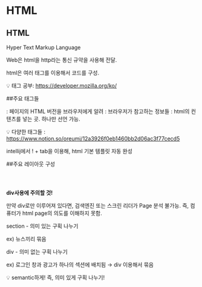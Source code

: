 # HTML

## HTML

Hyper Text Markup Language

Web은 html을 http라는 통신 규약을 사용해 전달. 

html은 여러 태그를 이용해서 코드를 구성.

💡 태그 공부: https://developer.mozilla.org/ko/


##주요 태그들

<!DOCTYPE> : 페이지의 HTML 버전을 브라우저에게 알려

<head> : 브라우저가 참고하는 정보들 

<body> :  html의 컨텐츠를 넣는 곳. 하나만 선언 가능.

💡 다양한 태그들 : https://www.notion.so/oreumi/12a3926f0eb1460bb2d06ac3f77cecd5

intellij에서 ! + tab을 이용해, html 기본 템플릿 자동 완성


##주요 레이아웃 구성

<header></header>

<main></main>

<footer></footer>

**div사용에 주의할 것!** 

만약 div로만 이루어져 있다면, 검색엔진 또는 스크린 리더가 Page 분석 불가능. 즉, 컴퓨터가 html page의 의도를 이해하지 못함.

section - 의미 있는 구획 나누기

ex) 뉴스끼리 묶음

div - 의미 없는 구획 나누기

ex) 로그인 창과 광고가 하나의 섹션에 배치됨 → div 이용해서 묶음

💡 semantic하게! 즉, 의미 있게 구획 나누기!


